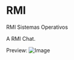 RMI
===

RMI Sistemas Operativos

A RMI Chat.

Preview:
![Image](http://cl.ly/VUJa/Screen%20Shot%202014-05-12%20at%2019.58.31.png)
